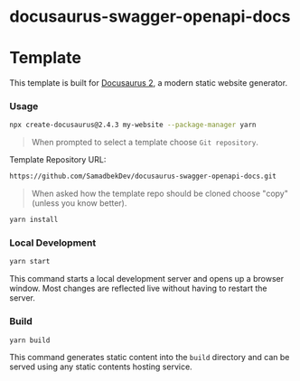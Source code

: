 # docusaurus-swagger-openapi-docs

# Template

This template is built for [Docusaurus 2](https://docusaurus.io/), a modern static website generator.

### Usage

```bash
npx create-docusaurus@2.4.3 my-website --package-manager yarn
```

> When prompted to select a template choose `Git repository`.

Template Repository URL:

```bash
https://github.com/SamadbekDev/docusaurus-swagger-openapi-docs.git
```

> When asked how the template repo should be cloned choose "copy" (unless you know better).

```bash
yarn install
```

### Local Development

```bash
yarn start
```

This command starts a local development server and opens up a browser window. Most changes are reflected live without having to restart the server.

### Build

```bash
yarn build
```

This command generates static content into the `build` directory and can be served using any static contents hosting service.

